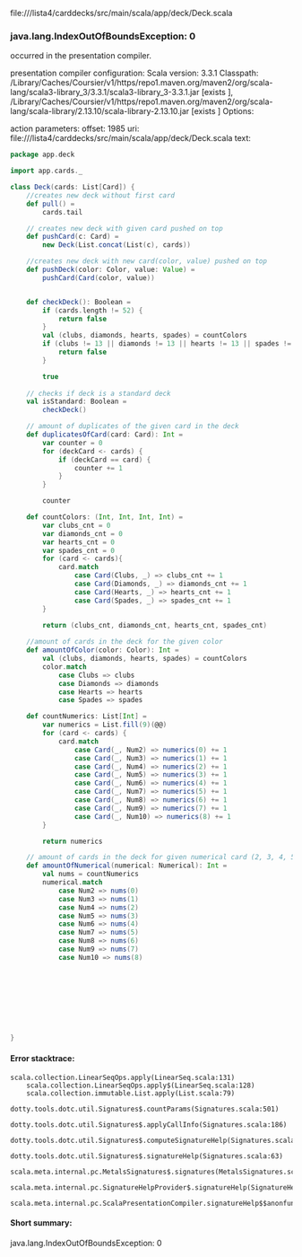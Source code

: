 file://<WORKSPACE>/lista4/carddecks/src/main/scala/app/deck/Deck.scala
### java.lang.IndexOutOfBoundsException: 0

occurred in the presentation compiler.

presentation compiler configuration:
Scala version: 3.3.1
Classpath:
<HOME>/Library/Caches/Coursier/v1/https/repo1.maven.org/maven2/org/scala-lang/scala3-library_3/3.3.1/scala3-library_3-3.3.1.jar [exists ], <HOME>/Library/Caches/Coursier/v1/https/repo1.maven.org/maven2/org/scala-lang/scala-library/2.13.10/scala-library-2.13.10.jar [exists ]
Options:



action parameters:
offset: 1985
uri: file://<WORKSPACE>/lista4/carddecks/src/main/scala/app/deck/Deck.scala
text:
```scala
package app.deck

import app.cards._

class Deck(cards: List[Card]) {
    //creates new deck without first card
    def pull() = 
        cards.tail

    // creates new deck with given card pushed on top
    def pushCard(c: Card) = 
        new Deck(List.concat(List(c), cards))

    //creates new deck with new card(color, value) pushed on top
    def pushDeck(color: Color, value: Value) = 
        pushCard(Card(color, value))


    def checkDeck(): Boolean = 
        if (cards.length != 52) {
            return false
        }
        val (clubs, diamonds, hearts, spades) = countColors
        if (clubs != 13 || diamonds != 13 || hearts != 13 || spades != 13) {
            return false
        } 

        true
    
    // checks if deck is a standard deck
    val isStandard: Boolean =
        checkDeck()

    // amount of duplicates of the given card in the deck
    def duplicatesOfCard(card: Card): Int = 
        var counter = 0
        for (deckCard <- cards) {
            if (deckCard == card) {
                counter += 1
            }
        }

        counter

    def countColors: (Int, Int, Int, Int) =
        var clubs_cnt = 0
        var diamonds_cnt = 0
        var hearts_cnt = 0
        var spades_cnt = 0
        for (card <- cards){
            card.match
                case Card(Clubs, _) => clubs_cnt += 1
                case Card(Diamonds, _) => diamonds_cnt += 1
                case Card(Hearts, _) => hearts_cnt += 1
                case Card(Spades, _) => spades_cnt += 1
        }

        return (clubs_cnt, diamonds_cnt, hearts_cnt, spades_cnt)
    
    //amount of cards in the deck for the given color
    def amountOfColor(color: Color): Int = 
        val (clubs, diamonds, hearts, spades) = countColors
        color.match
            case Clubs => clubs
            case Diamonds => diamonds
            case Hearts => hearts
            case Spades => spades

    def countNumerics: List[Int] =
        var numerics = List.fill(9)(@@)
        for (card <- cards) {
            card.match
                case Card(_, Num2) => numerics(0) += 1
                case Card(_, Num3) => numerics(1) += 1
                case Card(_, Num4) => numerics(2) += 1
                case Card(_, Num5) => numerics(3) += 1
                case Card(_, Num6) => numerics(4) += 1
                case Card(_, Num7) => numerics(5) += 1
                case Card(_, Num8) => numerics(6) += 1
                case Card(_, Num9) => numerics(7) += 1
                case Card(_, Num10) => numerics(8) += 1
        }

        return numerics

    // amount of cards in the deck for given numerical card (2, 3, 4, 5, 6, 7, 8, 9, 10)
    def amountOfNumerical(numerical: Numerical): Int =
        val nums = countNumerics
        numerical.match
            case Num2 => nums(0)
            case Num3 => nums(1)
            case Num4 => nums(2)
            case Num5 => nums(3)
            case Num6 => nums(4)
            case Num7 => nums(5)
            case Num8 => nums(6)
            case Num9 => nums(7)
            case Num10 => nums(8)

        

        
        




}
```



#### Error stacktrace:

```
scala.collection.LinearSeqOps.apply(LinearSeq.scala:131)
	scala.collection.LinearSeqOps.apply$(LinearSeq.scala:128)
	scala.collection.immutable.List.apply(List.scala:79)
	dotty.tools.dotc.util.Signatures$.countParams(Signatures.scala:501)
	dotty.tools.dotc.util.Signatures$.applyCallInfo(Signatures.scala:186)
	dotty.tools.dotc.util.Signatures$.computeSignatureHelp(Signatures.scala:94)
	dotty.tools.dotc.util.Signatures$.signatureHelp(Signatures.scala:63)
	scala.meta.internal.pc.MetalsSignatures$.signatures(MetalsSignatures.scala:17)
	scala.meta.internal.pc.SignatureHelpProvider$.signatureHelp(SignatureHelpProvider.scala:51)
	scala.meta.internal.pc.ScalaPresentationCompiler.signatureHelp$$anonfun$1(ScalaPresentationCompiler.scala:398)
```
#### Short summary: 

java.lang.IndexOutOfBoundsException: 0
